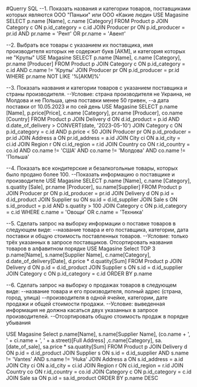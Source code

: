 #Querry SQL
--1. Показать названия и категории товаров, поставщиками которых являются ООО "Паньки" или ООО «Какие люди»
USE Magasine
SELECT p.name [Name], c.name [Category]
FROM Product p 
JOIN Category c ON p.id_category = c.id
JOIN Producer pr ON p.id_producer = pr.id AND pr.name = 'Рент' OR pr.name = 'Авент'

--2. Выбрать все товары с указанием их поставщика, имя производителя которых не содержит букв [АКМ], и категория которых не "Крупы"
USE Magasine
SELECT p.name [Name], c.name [Category], pr.name [Producer]
FROM Product p 
JOIN Category c ON p.id_category = c.id AND c.name != 'Крупы'
JOIN Producer pr ON p.id_producer = pr.id
WHERE pr.name NOT LIKE '%[АКМ]%'

--3. Показать названия и категории товаров с указанием поставщика и страны производителя. 
--Условие: страна производителя не Украина, не Молдова и не Польша, цена поставки менее 50 гривен, 
--а дата поставки от 10.05.2023 и по сей день
USE Magasine
SELECT p.name [Name], p.price[Price], c.name [Category], pr.name [Producer], co.name [Country]
FROM Product p 
JOIN Delivery d ON d.id_product = p.id AND d.date_of_delivery > CONVERT(date, '2023-05-10')
JOIN Category c ON p.id_category = c.id AND p.price < 50
JOIN Producer pr ON p.id_producer = pr.id 
JOIN Address a ON pr.id_address = a.id
JOIN City ci ON a.id_city = ci.id
JOIN Region r ON ci.id_region = r.id
JOIN Country co ON r.id_country = co.id AND co.name != 'США' AND co.name != 'Молдова' AND co.name != 'Польша'

--4. Показать все кондитерские и безалкогольные товары, которых было продано более 100. 
--Показать информацию о поставщике и производителе
USE Magasine
SELECT p.name [Name], c.name [Category], s.quatity [Sale], pr.name [Producer], su.name[Supplier]
FROM Product p 
JOIN Producer pr ON p.id_producer = pr.id
JOIN Delivery d ON p.id = d.id_product
JOIN Supplier su ON su.id = d.id_supplier
JOIN Sale s ON s.id_product = p.id AND s.quatity > 100
JOIN Category c ON p.id_category = c.id 
WHERE c.name = 'Овощи' OR c.name = 'Техника'

--5. Сделать запрос на выборку информации о поставке товаров в следующем виде: 
--название товара и его поставщика, категории, дата поставки и общую стоимость поставленных товаров. 
--Условие: только трёх указанных в запросе поставщиков. Отсортировать названия товаров в алфавитном порядке
USE Magasine
Select TOP 3 p.name[Name], s.name[Supplier Name], c.name[Category], d.date_of_delivery[Date], d.price * d.quatity[Sum]
FROM Product p
JOIN Delivery d ON p.id = d.id_product
JOIN Supplier s ON s.id = d.id_supplier
JOIN Category c ON p.id_category = c.id
ORDER BY p.name

--6. Сделать запрос на выборку о продажах товаров в следующем виде:
--название товара и его производителя, полный адрес (страна, город, улица) 
--производителя в одной ячейке, категории, дате продажи и общей стоимости продажи. 
--Условие: выведенная информация не должна касаться двух указанных в запросе производителей. 
--Отсортировать общую стоимость продаж в порядке убывания

USE Magasine
Select p.name[Name], s.name[Supplier Name], (co.name + ', ' + ci.name + ', ' + a.street)[Full Address] ,c.name[Category], sa.[date_of_sale], sa.price * sa.quatity[Sum]
FROM Product p
JOIN Delivery d ON p.id = d.id_product
JOIN Supplier s ON s.id = d.id_supplier AND s.name != 'Vantes' AND s.name != 'Huka'
JOIN Address a ON s.id_address = a.id
JOIN City ci ON a.id_city = ci.id
JOIN Region r ON ci.id_region = r.id
JOIN Country co ON r.id_country = co.id
JOIN Category c ON p.id_category = c.id
JOIN Sale sa ON p.id = sa.id_product
ORDER BY p.name DESC

